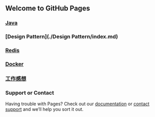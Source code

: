 ## Welcome to GitHub Pages


### [Java](./java/algorithm.md)

### [Design Pattern](./Design Pattern/index.md)

### [Redis](./Redis/Redis.md)

### [Docker](./docker/docker.md)

### [工作感想](./tmp/tmp.md)



### Support or Contact

Having trouble with Pages? Check out our [documentation](https://help.github.com/categories/github-pages-basics/) or [contact support](sunxiaowei199325@163.com) and we’ll help you sort it out.
